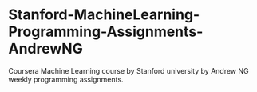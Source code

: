 # Stanford-MachineLearning-Programming-Assignments-AndrewNG
Coursera Machine Learning course by Stanford university by Andrew NG weekly programming assignments.
